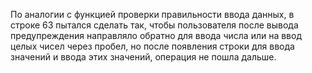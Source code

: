 По аналогии с функцией проверки правильности ввода данных, в строке 63 пытался сделать так, чтобы пользователя после вывода предупреждения направляло обратно для ввода числа или на ввод целых чисел через пробел, но после появления строки для ввода значений и ввода этих значений, операция не пошла дальше. 
